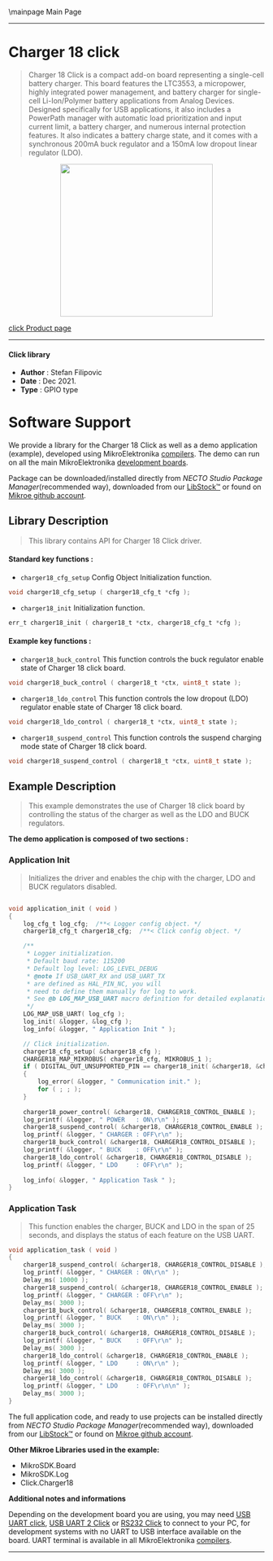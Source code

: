 \mainpage Main Page

---
# Charger 18 click

> Charger 18 Click is a compact add-on board representing a single-cell battery charger. This board features the LTC3553, a micropower, highly integrated power management, and battery charger for single-cell Li-Ion/Polymer battery applications from Analog Devices. Designed specifically for USB applications, it also includes a PowerPath manager with automatic load prioritization and input current limit, a battery charger, and numerous internal protection features. It also indicates a battery charge state, and it comes with a synchronous 200mA buck regulator and a 150mA low dropout linear regulator (LDO).

<p align="center">
  <img src="https://download.mikroe.com/images/click_for_ide/charger18_click.png" height=300px>
</p>

[click Product page](https://www.mikroe.com/charger-18-click)

---


#### Click library

- **Author**        : Stefan Filipovic
- **Date**          : Dec 2021.
- **Type**          : GPIO type


# Software Support

We provide a library for the Charger 18 Click
as well as a demo application (example), developed using MikroElektronika
[compilers](https://www.mikroe.com/necto-studio).
The demo can run on all the main MikroElektronika [development boards](https://www.mikroe.com/development-boards).

Package can be downloaded/installed directly from *NECTO Studio Package Manager*(recommended way), downloaded from our [LibStock&trade;](https://libstock.mikroe.com) or found on [Mikroe github account](https://github.com/MikroElektronika/mikrosdk_click_v2/tree/master/clicks).

## Library Description

> This library contains API for Charger 18 Click driver.

#### Standard key functions :

- `charger18_cfg_setup` Config Object Initialization function.
```c
void charger18_cfg_setup ( charger18_cfg_t *cfg );
```

- `charger18_init` Initialization function.
```c
err_t charger18_init ( charger18_t *ctx, charger18_cfg_t *cfg );
```

#### Example key functions :

- `charger18_buck_control` This function controls the buck regulator enable state of Charger 18 click board.
```c
void charger18_buck_control ( charger18_t *ctx, uint8_t state ); 
```

- `charger18_ldo_control` This function controls the low dropout (LDO) regulator enable state of Charger 18 click board.
```c
void charger18_ldo_control ( charger18_t *ctx, uint8_t state );
```

- `charger18_suspend_control` This function controls the suspend charging mode state of Charger 18 click board.
```c
void charger18_suspend_control ( charger18_t *ctx, uint8_t state ); 
```

## Example Description

> This example demonstrates the use of Charger 18 click board by controlling the status of the charger as well as the LDO and BUCK regulators.

**The demo application is composed of two sections :**

### Application Init

> Initializes the driver and enables the chip with the charger, LDO and BUCK regulators disabled.

```c

void application_init ( void )
{
    log_cfg_t log_cfg;  /**< Logger config object. */
    charger18_cfg_t charger18_cfg;  /**< Click config object. */

    /** 
     * Logger initialization.
     * Default baud rate: 115200
     * Default log level: LOG_LEVEL_DEBUG
     * @note If USB_UART_RX and USB_UART_TX 
     * are defined as HAL_PIN_NC, you will 
     * need to define them manually for log to work. 
     * See @b LOG_MAP_USB_UART macro definition for detailed explanation.
     */
    LOG_MAP_USB_UART( log_cfg );
    log_init( &logger, &log_cfg );
    log_info( &logger, " Application Init " );

    // Click initialization.
    charger18_cfg_setup( &charger18_cfg );
    CHARGER18_MAP_MIKROBUS( charger18_cfg, MIKROBUS_1 );
    if ( DIGITAL_OUT_UNSUPPORTED_PIN == charger18_init( &charger18, &charger18_cfg ) ) 
    {
        log_error( &logger, " Communication init." );
        for ( ; ; );
    }
    
    charger18_power_control( &charger18, CHARGER18_CONTROL_ENABLE );
    log_printf( &logger, " POWER   : ON\r\n" );
    charger18_suspend_control( &charger18, CHARGER18_CONTROL_ENABLE );
    log_printf( &logger, " CHARGER : OFF\r\n" );
    charger18_buck_control( &charger18, CHARGER18_CONTROL_DISABLE );
    log_printf( &logger, " BUCK    : OFF\r\n" );
    charger18_ldo_control( &charger18, CHARGER18_CONTROL_DISABLE );
    log_printf( &logger, " LDO     : OFF\r\n" );
    
    log_info( &logger, " Application Task " );
}

```

### Application Task

> This function enables the charger, BUCK and LDO in the span of 25 seconds, and displays the status of each feature on the USB UART.

```c
void application_task ( void )
{
    charger18_suspend_control( &charger18, CHARGER18_CONTROL_DISABLE );
    log_printf( &logger, " CHARGER : ON\r\n" );
    Delay_ms( 10000 );
    charger18_suspend_control( &charger18, CHARGER18_CONTROL_ENABLE );
    log_printf( &logger, " CHARGER : OFF\r\n" );
    Delay_ms( 3000 );
    charger18_buck_control( &charger18, CHARGER18_CONTROL_ENABLE );
    log_printf( &logger, " BUCK    : ON\r\n" );
    Delay_ms( 3000 );
    charger18_buck_control( &charger18, CHARGER18_CONTROL_DISABLE );
    log_printf( &logger, " BUCK    : OFF\r\n" );
    Delay_ms( 3000 );
    charger18_ldo_control( &charger18, CHARGER18_CONTROL_ENABLE );
    log_printf( &logger, " LDO     : ON\r\n" );
    Delay_ms( 3000 );
    charger18_ldo_control( &charger18, CHARGER18_CONTROL_DISABLE );
    log_printf( &logger, " LDO     : OFF\r\n\n" );
    Delay_ms( 3000 );
}
```

The full application code, and ready to use projects can be installed directly from *NECTO Studio Package Manager*(recommended way), downloaded from our [LibStock&trade;](https://libstock.mikroe.com) or found on [Mikroe github account](https://github.com/MikroElektronika/mikrosdk_click_v2/tree/master/clicks).

**Other Mikroe Libraries used in the example:**

- MikroSDK.Board
- MikroSDK.Log
- Click.Charger18

**Additional notes and informations**

Depending on the development board you are using, you may need
[USB UART click](https://www.mikroe.com/usb-uart-click),
[USB UART 2 Click](https://www.mikroe.com/usb-uart-2-click) or
[RS232 Click](https://www.mikroe.com/rs232-click) to connect to your PC, for
development systems with no UART to USB interface available on the board. UART
terminal is available in all MikroElektronika
[compilers](https://shop.mikroe.com/compilers).

---
